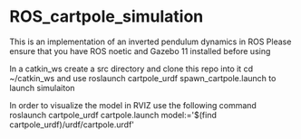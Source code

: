 # ROS_cartpole_simulation

This is an implementation of an inverted pendulum dynamics in ROS
Please ensure that you have ROS noetic and Gazebo 11 installed before using


In a catkin_ws create a src directory and clone this repo into it
cd ~/catkin_ws and use  roslaunch cartpole_urdf spawn_cartpole.launch to launch
simulaiton


In order to visualize the model in RVIZ use the following command
roslaunch cartpole_urdf cartpole.launch model:='$(find cartpole_urdf)/urdf/cartpole.urdf'
